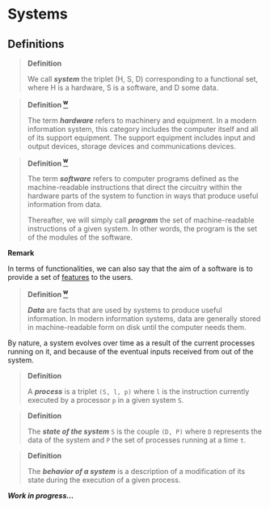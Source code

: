 
# Systems

## Definitions

> **Definition**
>
> We call ***system*** the triplet (H, S, D) corresponding to a functional set, where H is a hardware, S is a software, and D some data.


> **Definition [<sup>w</sup>](https://en.wikipedia.org/wiki/Information_system)**
>
> The term ***hardware*** refers to machinery and equipment. In a modern information system, this category includes the computer itself and all of its support equipment. The support equipment includes input and output devices, storage devices and communications devices.

> **Definition [<sup>w</sup>](https://en.wikipedia.org/wiki/Information_system)**
>
> The term ***software*** refers to computer programs defined as the machine-readable instructions that direct the circuitry within the hardware parts of the system to function in ways that produce useful information from data.
>
> Thereafter, we will simply call ***program*** the set of machine-readable instructions of a given system. In other words, the program is the set of the modules of the software.

**Remark**

In terms of functionalities, we can also say that the aim of a software is to provide a set of [features](code-snippets-tmp.md#features) to the users. 

> **Definition [<sup>w</sup>](https://en.wikipedia.org/wiki/Information_system)**
>
> ***Data*** are facts that are used by systems to produce useful information. In modern information systems, data are generally stored in machine-readable form on disk until the computer needs them.

By nature, a system evolves over time as a result of the current processes running on it, and because of the eventual inputs received from out of the system.

> **Definition**
>
> A ***process*** is a triplet `(S, l, p)` where `l` is the instruction currently executed by a processor `p` in a given system `S`.


> **Definition**
>
> The ***state of the system*** `S` is the couple `(D, P)` where `D` represents the data of the system and `P` the set of processes running at a time `t`.


> **Definition**
>
> The ***behavior of a system*** is a description of a modification of its state during the execution of a given process.


***Work in progress...***
